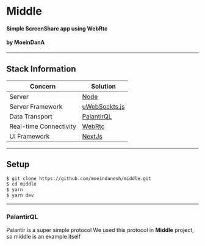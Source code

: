 # Middle

#### Simple ScreenShare app using WebRtc

#### by **MoeinDanA**

---

## Stack Information

| Concern                | Solution                                                                    |
| ---------------------- | --------------------------------------------------------------------------- |
| Server                 | [Node](https://nodejs.org/)                                                 |
| Server Framework       | [uWebSockts.js](https://github.com/uNetworking/uWebSockets.js)              |
| Data Transport         | [PalantirQL](https://github.com/moeindanesh/middle/tree/master/#palantirql) |
| Real-time Connectivity | [WebRtc](https://webrtc.org)                                                |
| UI Framework           | [NextJs](https://nextjs.org/)                                               |

---

## Setup

```bash
$ git clone https://github.com/moeindanesh/middle.git
$ cd middle
$ yarn
$ yarn dev
```

---

### PalantirQL

Palantir is a super simple protocol
We used this protocol in **Middle** project, so middle is an example itself

